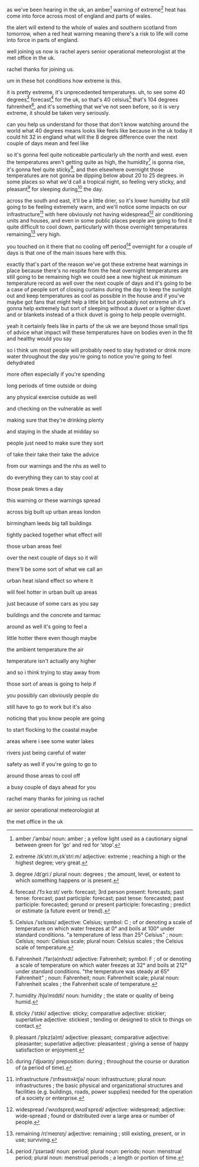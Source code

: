 as we've been hearing in the uk, an amber[^amber] warning of extreme[^extreme] heat has come into force across most of england and parts of wales. 
[^amber]: amber /ˈambə/ noun: amber ; a yellow light used as a cautionary signal between green for ‘go’ and red for ‘stop’.
[^extreme]: extreme /ɪkˈstriːm,ɛkˈstriːm/ adjective: extreme ; reaching a high or the highest degree; very great.

the alert will extend to the whole of wales and southern scotland from tomorrow, when a red heat warning meaning there's a risk to life will come into force in parts of england.

well joining us now is rachel ayers senior operational meteorologist at the met office in the uk.

rachel thanks for joining us.

um in these hot conditions how extreme is this.

it is pretty extreme, it's unprecedented temperatures. uh, to see some 40 degrees[^degree] forecast[^forecast] for the uk, so that's 40 celsius[^Celsius] that's 104 degrees fahrenheit[^Fahrenheit], and it's something that we've not seen before, so it is very extreme, it should be taken very seriously.
[^degree]: degree /dɪˈɡriː/ plural noun: degrees ; the amount, level, or extent to which something happens or is present.
[^forecast]: forecast /ˈfɔːkɑːst/ verb: forecast; 3rd person present: forecasts; past tense: forecast; past participle: forecast; past tense: forecasted; past participle: forecasted; gerund or present participle: forecasting ; predict or estimate (a future event or trend).
[^Celsius]: Celsius /ˈsɛlsɪəs/ adjective: Celsius; symbol: C ; of or denoting a scale of temperature on which water freezes at 0° and boils at 100° under standard conditions. "a temperature of less than 25° Celsius" ; noun: Celsius; noun: Celsius scale; plural noun: Celsius scales ; the Celsius scale of temperature.
[^Fahrenheit]: Fahrenheit /ˈfar(ə)nhʌɪt/ adjective: Fahrenheit; symbol: F ; of or denoting a scale of temperature on which water freezes at 32° and boils at 212° under standard conditions. "the temperature was steady at 65° Fahrenheit" ; noun: Fahrenheit; noun: Fahrenheit scale; plural noun: Fahrenheit scales ; the Fahrenheit scale of temperature.

can you help us understand for those that don't know watching around the world what 40 degrees means looks like feels like because in the uk today it could hit 32 in england what will the 8 degree difference over the next couple of days mean and feel like

so it's gonna feel quite noticeable particularly uh the north and west. even the temperatures aren't getting quite as high, the humidity[^humidity] is gonna rise, it's gonna feel quite sticky[^sticky], and then elsewhere overnight those temperatures are not gonna be dipping below about 20 to 25 degrees. in some places so what we'd call a tropical night, so feeling very sticky, and pleasant[^pleasant] for sleeping during[^during] the day.
[^humidity]: humidity /hjʊˈmɪdɪti/ noun: humidity ; the state or quality of being humid.
[^sticky]: sticky /ˈstɪki/ adjective: sticky; comparative adjective: stickier; superlative adjective: stickiest ; tending or designed to stick to things on contact.
[^pleasant]: pleasant /ˈplɛz(ə)nt/ adjective: pleasant; comparative adjective: pleasanter; superlative adjective: pleasantest ; giving a sense of happy satisfaction or enjoyment.
[^during]: during /ˈdjʊərɪŋ/ preposition: during ; throughout the course or duration of (a period of time).

across the south and east, it'll be a little drier, so it's lower humidity but still going to be feeling  extremely warm, and we'll notice some impacts on our infrastructure[^infrastructure] with here obviously not having widespread[^widespread] air conditioning units and houses, and even in some public places people are going to find it quite difficult to cool down, particularly with those overnight temperatures remaining[^remaining] very high.
[^infrastructure]: infrastructure /ˈɪnfrəstrʌktʃə/ noun: infrastructure; plural noun: infrastructures ; the basic physical and organizational structures and facilities (e.g. buildings, roads, power supplies) needed for the operation of a society or enterprise.
[^widespread]: widespread /ˈwʌɪdsprɛd,wʌɪdˈsprɛd/ adjective: widespread; adjective: wide-spread ; found or distributed over a large area or number of people.
[^remaining]: remaining /rɪˈmeɪnɪŋ/ adjective: remaining ; still existing, present, or in use; surviving.

you touched on it there that no cooling off period[^period] overnight for a couple of days is that one of the main issues here with this.
[^period]: period /ˈpɪərɪəd/ noun: period; plural noun: periods; noun: menstrual period; plural noun: menstrual periods ; a length or portion of time.

exactly that's part of the reason we've got these extreme heat warnings in place because there's no respite from the heat overnight temperatures are still going to be remaining high we could see a new highest uk minimum temperature record as well over the next couple of days and it's going to be a case of people sort of closing curtains during the day to keep the sunlight out and keep temperatures as cool as possible in the house and if you've maybe got fans that might help a little bit but probably not extreme uh it's gonna help extremely but sort of sleeping without a duvet or a lighter duvet and or blankets instead of a thick duvet is going to help people overnight.

yeah it certainly feels like in parts of the uk we are beyond those small tips of advice what impact will these temperatures have on bodies even in the fit and healthy would you say 

so i think um most people will probably need to stay hydrated or drink more water throughout the day you're going to notice you're going to feel dehydrated

more often especially if you're spending

long periods of time outside or doing

any physical exercise outside as well

and checking on the vulnerable as well

making sure that they're drinking plenty

and staying in the shade at midday so

people just need to make sure they sort

of take their take their take the advice

from our warnings and the nhs as well to

do everything they can to stay cool at

those peak times a day

this warning or these warnings spread

across big built up urban areas london

birmingham leeds big tall buildings

tightly packed together what effect will

those urban areas feel

over the next couple of days so it will

there'll be some sort of what we call an

urban heat island effect so where it

will feel hotter in urban built up areas

just because of some cars as you say

buildings and the concrete and tarmac

around as well it's going to feel a

little hotter there even though maybe

the ambient temperature the air

temperature isn't actually any higher

and so i think trying to stay away from

those sort of areas is going to help if

you possibly can obviously people do

still have to go to work but it's also

noticing that you know people are going

to start flocking to the coastal maybe

areas where i see some water lakes

rivers just being careful of water

safety as well if you're going to go to

around those areas to cool off

a busy couple of days ahead for you

rachel many thanks for joining us rachel

air senior operational meteorologist at

the met office in the uk
